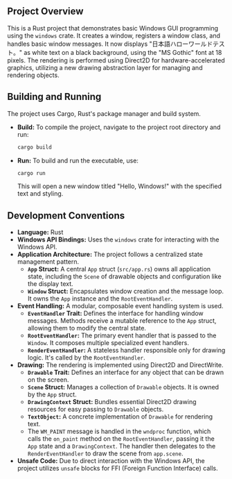 ## Project Overview
This is a Rust project that demonstrates basic Windows GUI programming using the `windows` crate. It creates a window, registers a window class, and handles basic window messages. It now displays "日本語ハローワールドテスト。" as white text on a black background, using the "MS Gothic" font at 18 pixels. The rendering is performed using Direct2D for hardware-accelerated graphics, utilizing a new drawing abstraction layer for managing and rendering objects.

## Building and Running
The project uses Cargo, Rust's package manager and build system.

*   **Build:** To compile the project, navigate to the project root directory and run:
    ```bash
    cargo build
    ```
*   **Run:** To build and run the executable, use:
    ```bash
    cargo run
    ```
    This will open a new window titled "Hello, Windows!" with the specified text and styling.

## Development Conventions
*   **Language:** Rust
*   **Windows API Bindings:** Uses the `windows` crate for interacting with the Windows API.
*   **Application Architecture:** The project follows a centralized state management pattern.
    *   **`App` Struct:** A central `App` struct (`src/app.rs`) owns all application state, including the `Scene` of drawable objects and configuration like the display text.
    *   **`Window` Struct:** Encapsulates window creation and the message loop. It owns the `App` instance and the `RootEventHandler`.
*   **Event Handling:** A modular, composable event handling system is used.
    *   **`EventHandler` Trait:** Defines the interface for handling window messages. Methods receive a mutable reference to the `App` struct, allowing them to modify the central state.
    *   **`RootEventHandler`:** The primary event handler that is passed to the `Window`. It composes multiple specialized event handlers.
    *   **`RenderEventHandler`:** A stateless handler responsible only for drawing logic. It's called by the `RootEventHandler`.
*   **Drawing:** The rendering is implemented using Direct2D and DirectWrite.
    *   **`Drawable` Trait:** Defines an interface for any object that can be drawn on the screen.
    *   **`Scene` Struct:** Manages a collection of `Drawable` objects. It is owned by the `App` struct.
    *   **`DrawingContext` Struct:** Bundles essential Direct2D drawing resources for easy passing to `Drawable` objects.
    *   **`TextObject`:** A concrete implementation of `Drawable` for rendering text.
    *   The `WM_PAINT` message is handled in the `wndproc` function, which calls the `on_paint` method on the `RootEventHandler`, passing it the `App` state and a `DrawingContext`. The handler then delegates to the `RenderEventHandler` to draw the scene from `app.scene`.
*   **Unsafe Code:** Due to direct interaction with the Windows API, the project utilizes `unsafe` blocks for FFI (Foreign Function Interface) calls.